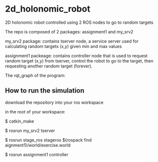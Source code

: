 # 2d_holonomic_robot
2D holonomic robot controlled using 2 ROS nodes to go to random targets

The repo is composed of 2 packages: assignment1 and my_srv2

my_srv2 package: contains tserver node, a service server used for calculating random targets (x,y) given min and max values

assignment1 packeage: contains controller node that is used to request random target (x,y) from tserver, control the robot to go to the target, then requesting another random target (forever). 

The rqt_graph of the program:



## How to run the simulation

download the repository into your ros workspace

in the root of your workspace:

$ catkin_make 

$ rosrun my_srv2 tserver

$ rosrun stage_ros stageros $(rospack find aignment1)/world/exercise.world

$ rosrun assignment1 controller


